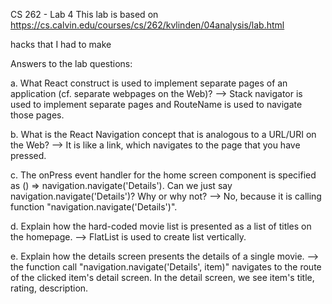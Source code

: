 CS 262 - Lab 4
This lab is based on https://cs.calvin.edu/courses/cs/262/kvlinden/04analysis/lab.html

hacks that I had to make

Answers to the lab questions:

a. What React construct is used to implement separate pages of an application (cf. separate webpages on the Web)?
--> Stack navigator is used to implement separate pages and RouteName is used to navigate those pages.

b. What is the React Navigation concept that is analogous to a URL/URI on the Web?
--> It is like a link, which navigates to the page that you have pressed.

c. The onPress event handler for the home screen component is specified as () => navigation.navigate('Details'). Can we just say navigation.navigate('Details')? Why or why not?
--> No, because it is calling function "navigation.navigate('Details')".

d. Explain how the hard-coded movie list is presented as a list of titles on the homepage.
--> FlatList is used to create list vertically.

e. Explain how the details screen presents the details of a single movie.
--> the function call "navigation.navigate('Details', item)" navigates to the route of the clicked item's detail screen. In the detail screen, we see item's title, rating, description.